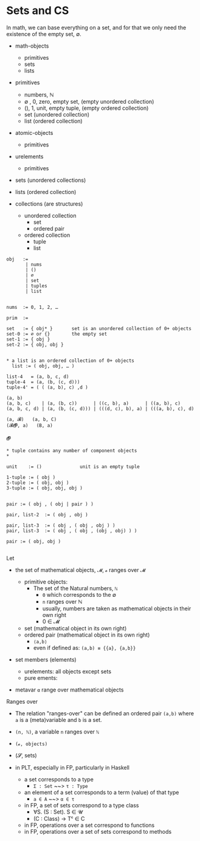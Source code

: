 # Sets and CS

In math, we can base everything on a set, and for that we only need the existence of the empty set, ∅.

- math-objects
  - primitives
  - sets
  - lists
- primitives
  - numbers, ℕ
  - ∅ , 0, zero, empty set,   (empty unordered collection)
  - (), 1, unit, empty tuple, (empty ordered   collection)
  - set (unordered collection)
  - list (ordered collection)
- atomic-objects
  - primitives
- urelements
  - primitives
- sets (unordered collections)
- lists (ordered collection)


- collections (are structures)
  - unordered collection
    - set
    - ordered pair
  - ordered collection
    - tuple
    - list


```
obj   :=
       | nums
       | ()
       | ∅
       | set
       | tuples
       | list


nums  := 0, 1, 2, …

prim  := 

set   := { obj* }       set is an unordered collection of 0+ objects
set-0 := ∅ or {}        the empty set
set-1 := { obj }
set-2 := { obj, obj }


* a list is an ordered collection of 0+ objects
  list := ( obj, obj, … )

list-4   = (a, b, c, d)
tuple-4  = (a, (b, (c, d)))
tuple-4' = ( ( (a, b), c) ,d )

(a, b)
(a, b, c)    | (a, (b, c))      | ((c, b), a)      | ((a, b), c)
(a, b, c, d) | (a, (b, (c, d))) | (((d, c), b), a) | (((a, b), c), d)

(a, 𝓑)   (a, b, C)
(𝓑🗗, a)   (B, a)

🗗

* tuple contains any number of component objects
* 

unit    := ()              unit is an empty tuple

1-tuple := ( obj )
2-tuple := ( obj, obj )
3-tuple := ( obj, obj, obj )


pair := ( obj , ( obj | pair ) )

pair, list-2  := ( obj , obj )

pair, list-3  := ( obj , ( obj , obj ) )
pair, list-3  := ( obj , ( obj , (obj , obj) ) )

pair := ( obj, obj )


```


Let
- the set of mathematical objects, `𝓜`, `𝓸` ranges over `𝓜`
  - primitive objects:
    - The set of the Natural numbers, `ℕ`
      - `0` which corresponds to the ∅
      - `n` ranges over ℕ
      - usually, numbers are taken as mathematical objects in their own right
      - 0 ∈ 𝓜
  - set (mathematical object in its own right)
  - ordered pair (mathematical object in its own right)
    - `⟨a,b⟩`
    - even if defined as: `(a,b) ≡ {{a}, {a,b}}`
- set members (elements)
  - urelements: all objects except sets
  - pure ements: 

- metavar `α` range over mathematical objects

Ranges over
- The relation "ranges-over" can be defined an ordered pair `(a,b)` where `a` is a (meta)variable and `b` is a set.
- `(n, ℕ)`, a variable `n` ranges over `ℕ`
- `(𝓸, objects)`
- (𝓢, sets)



- in PLT, especially in FP, particularly in Haskell
  - a set corresponds to a type
    - `Σ : Set` ~~> `τ : Type`
  - an element of a set corresponds to a term (value) of that type
    - `a ∈ A` ~~> `α ∈ τ`
  - in FP, a set of sets correspond to a type class
    - ∀S. (S : Set). S ∈ 𝓤
    - (C : Class) -> Tᶜ ∈ C
  - in FP, operations over a set correspond to functions
  - in FP, operations over a set of sets correspond to methods
